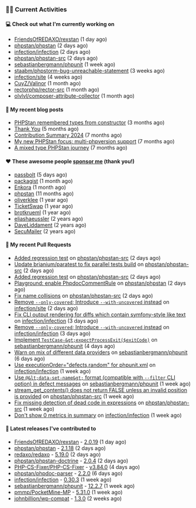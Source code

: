 ### 👨‍💻 Current Activities


#### 💻 Check out what I'm currently working on

- [FriendsOfREDAXO/rexstan](https://github.com/FriendsOfREDAXO/rexstan) (1 day ago)
- [phpstan/phpstan](https://github.com/phpstan/phpstan) (2 days ago)
- [infection/infection](https://github.com/infection/infection) (2 days ago)
- [phpstan/phpstan-src](https://github.com/phpstan/phpstan-src) (2 days ago)
- [sebastianbergmann/phpunit](https://github.com/sebastianbergmann/phpunit) (1 week ago)
- [staabm/phpstorm-bug-unreachable-statement](https://github.com/staabm/phpstorm-bug-unreachable-statement) (3 weeks ago)
- [infection/site](https://github.com/infection/site) (4 weeks ago)
- [CuyZ/Valinor](https://github.com/CuyZ/Valinor) (1 month ago)
- [rectorphp/rector-src](https://github.com/rectorphp/rector-src) (1 month ago)
- [olvlvl/composer-attribute-collector](https://github.com/olvlvl/composer-attribute-collector) (1 month ago)


#### 📜 My recent blog posts

- [PHPStan remembered types from constructor](https://staabm.github.io/2025/04/15/phpstan-remember-constructor-types.html) (3 months ago)
- [Thank You](https://staabm.github.io/2025/01/24/thank-you.html) (5 months ago)
- [Contribution Summary 2024](https://staabm.github.io/2024/12/11/contribution-summary-2024.html) (7 months ago)
- [My new PHPStan focus: multi-phpversion support](https://staabm.github.io/2024/11/28/phpstan-php-version-in-scope.html) (7 months ago)
- [A mixed type PHPStan journey](https://staabm.github.io/2024/11/26/phpstan-mixed-types.html) (7 months ago)


#### ❤️ These awesome people [sponsor me](https://github.com/sponsors/staabm) (thank you!)

- [passbolt](https://github.com/passbolt) (5 days ago)
- [packagist](https://github.com/packagist) (1 month ago)
- [Enkora](https://github.com/Enkora) (1 month ago)
- [phpstan](https://github.com/phpstan) (11 months ago)
- [oliverklee](https://github.com/oliverklee) (1 year ago)
- [TicketSwap](https://github.com/TicketSwap) (1 year ago)
- [brotkrueml](https://github.com/brotkrueml) (1 year ago)
- [eliashaeussler](https://github.com/eliashaeussler) (2 years ago)
- [DaveLiddament](https://github.com/DaveLiddament) (2 years ago)
- [SecuMailer](https://github.com/SecuMailer) (2 years ago)


#### 🔨 My recent Pull Requests

- [Added regression test](https://github.com/phpstan/phpstan-src/pull/4105) on [phpstan/phpstan-src](https://github.com/phpstan/phpstan-src) (2 days ago)
- [Update brianium/paratest to fix parallel tests build](https://github.com/phpstan/phpstan-src/pull/4104) on [phpstan/phpstan-src](https://github.com/phpstan/phpstan-src) (2 days ago)
- [Added regression test](https://github.com/phpstan/phpstan-src/pull/4103) on [phpstan/phpstan-src](https://github.com/phpstan/phpstan-src) (2 days ago)
- [Playground: enable PhpdocCommentRule](https://github.com/phpstan/phpstan/pull/13260) on [phpstan/phpstan](https://github.com/phpstan/phpstan) (2 days ago)
- [Fix name collisions](https://github.com/phpstan/phpstan-src/pull/4102) on [phpstan/phpstan-src](https://github.com/phpstan/phpstan-src) (2 days ago)
- [Remove `--only-covered`; Introduce `--with-uncovered` instead](https://github.com/infection/site/pull/278) on [infection/site](https://github.com/infection/site) (2 days ago)
- [Fix CLI output rendering for diffs which contain symfony-style like text](https://github.com/infection/infection/pull/2338) on [infection/infection](https://github.com/infection/infection) (3 days ago)
- [Remove `--only-covered`; Introduce `--with-uncovered` instead](https://github.com/infection/infection/pull/2336) on [infection/infection](https://github.com/infection/infection) (3 days ago)
- [Implement `TestCase-&gt;expectProcessExit($exitCode)`](https://github.com/sebastianbergmann/phpunit/pull/6275) on [sebastianbergmann/phpunit](https://github.com/sebastianbergmann/phpunit) (4 days ago)
- [Warn on mix of different data providers](https://github.com/sebastianbergmann/phpunit/pull/6273) on [sebastianbergmann/phpunit](https://github.com/sebastianbergmann/phpunit) (6 days ago)
- [Use executionOrder=&#34;defects,random&#34; for phpunit.xml](https://github.com/infection/infection/pull/2328) on [infection/infection](https://github.com/infection/infection) (1 week ago)
- [Use `@&lt;data-set-name&gt;` format (compatible with `--filter` CLI option) in defect messages](https://github.com/sebastianbergmann/phpunit/pull/6272) on [sebastianbergmann/phpunit](https://github.com/sebastianbergmann/phpunit) (1 week ago)
- [stream_get_contents() does not return FALSE unless an invalid position is provided](https://github.com/phpstan/phpstan-src/pull/4092) on [phpstan/phpstan-src](https://github.com/phpstan/phpstan-src) (1 week ago)
- [Fix missing detection of dead code in expressions](https://github.com/phpstan/phpstan-src/pull/4090) on [phpstan/phpstan-src](https://github.com/phpstan/phpstan-src) (1 week ago)
- [Don&#39;t show 0 metrics in summary](https://github.com/infection/infection/pull/2311) on [infection/infection](https://github.com/infection/infection) (1 week ago)


#### 🔭 Latest releases I've contributed to

- [FriendsOfREDAXO/rexstan](https://github.com/FriendsOfREDAXO/rexstan) - [2.0.19](https://github.com/FriendsOfREDAXO/rexstan/releases/tag/2.0.19) (1 day ago)
- [phpstan/phpstan](https://github.com/phpstan/phpstan) - [2.1.18](https://github.com/phpstan/phpstan/releases/tag/2.1.18) (2 days ago)
- [redaxo/redaxo](https://github.com/redaxo/redaxo) - [5.19.0](https://github.com/redaxo/redaxo/releases/tag/5.19.0) (2 days ago)
- [phpstan/phpstan-doctrine](https://github.com/phpstan/phpstan-doctrine) - [2.0.4](https://github.com/phpstan/phpstan-doctrine/releases/tag/2.0.4) (2 days ago)
- [PHP-CS-Fixer/PHP-CS-Fixer](https://github.com/PHP-CS-Fixer/PHP-CS-Fixer) - [v3.84.0](https://github.com/PHP-CS-Fixer/PHP-CS-Fixer/releases/tag/v3.84.0) (4 days ago)
- [phpstan/phpdoc-parser](https://github.com/phpstan/phpdoc-parser) - [2.2.0](https://github.com/phpstan/phpdoc-parser/releases/tag/2.2.0) (6 days ago)
- [infection/infection](https://github.com/infection/infection) - [0.30.3](https://github.com/infection/infection/releases/tag/0.30.3) (1 week ago)
- [sebastianbergmann/phpunit](https://github.com/sebastianbergmann/phpunit) - [12.2.7](https://github.com/sebastianbergmann/phpunit/releases/tag/12.2.7) (1 week ago)
- [pmmp/PocketMine-MP](https://github.com/pmmp/PocketMine-MP) - [5.31.0](https://github.com/pmmp/PocketMine-MP/releases/tag/5.31.0) (1 week ago)
- [johnbillion/wp-compat](https://github.com/johnbillion/wp-compat) - [1.3.0](https://github.com/johnbillion/wp-compat/releases/tag/1.3.0) (2 weeks ago)
